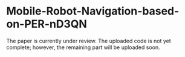 # Mobile-Robot-Navigation-based-on-PER-nD3QN
The paper is currently under review. The uploaded code is not yet complete; however, the remaining part will be uploaded soon.
